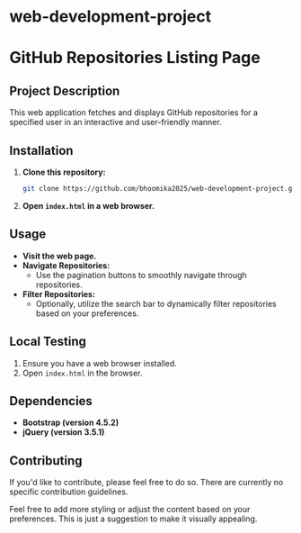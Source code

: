 # web-development-project
# GitHub Repositories Listing Page

## Project Description
This web application fetches and displays GitHub repositories for a specified user in an interactive and user-friendly manner.

## Installation
1. **Clone this repository:**
   ```bash
   git clone https://github.com/bhoomika2025/web-development-project.git
   ```

2. **Open `index.html` in a web browser.**

## Usage
- **Visit the web page.**
- **Navigate Repositories:**
  - Use the pagination buttons to smoothly navigate through repositories.
- **Filter Repositories:**
  - Optionally, utilize the search bar to dynamically filter repositories based on your preferences.

## Local Testing
1. Ensure you have a web browser installed.
2. Open `index.html` in the browser.

## Dependencies
- **Bootstrap (version 4.5.2)**
- **jQuery (version 3.5.1)**

## Contributing
If you'd like to contribute, please feel free to do so. There are currently no specific contribution guidelines.

Feel free to add more styling or adjust the content based on your preferences. This is just a suggestion to make it visually appealing.
